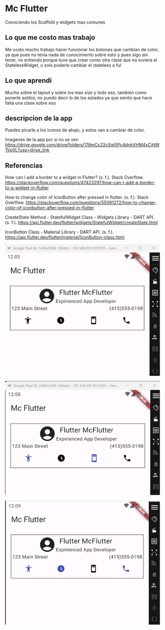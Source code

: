 # Mc Flutter

Conociendo los Scaffold y widgets mas comunes

## Lo que me costo mas trabajo
Me costo mucho trabajo hacer funcionar los botones que cambian de color, ya que pues no tenia nada de conocimiento sobre esto y pues sigo sin tener, no entiendo porque tuve que crear como otra clase que no tuviera el StatelessWidget, o solo poderle cambiar el stateless a ful

## Lo que aprendi
Mucho sobre el layout y sobre los max size y todo eso, tambien como ponerle estilos, no puedo decir lo de los estados ya que siento que hace falta una clase sobre eso

## descripcion de la app
Puedes picarle a los iconos de abajo, y estos van a cambiar de color.


Imagenes de la app por si no se ven
https://drive.google.com/drive/folders/178mCc22cSqt5Pc4dnkVHM4xCjHW1Vp0L?usp=drive_link 



## Referencias
How can I add a border to a widget in Flutter? (s. f.). Stack Overflow. https://stackoverflow.com/questions/47423297/how-can-i-add-a-border-to-a-widget-in-flutter

How to change color of IconButton after pressed in flutter. (s. f.). Stack Overflow. https://stackoverflow.com/questions/55091272/how-to-change-color-of-iconbutton-after-pressed-in-flutter

CreateState Method - StatefulWidget Class - Widgets Library - DART API. (s. f.). https://api.flutter.dev/flutter/widgets/StatefulWidget/createState.html 

IconButton Class - Material Library - DART API. (s. f.). https://api.flutter.dev/flutter/material/IconButton-class.html

![alt text](./images/imagen1.png)

![alt text](./images/imagen2.png)

![alt text](./images/imagen3.png)
